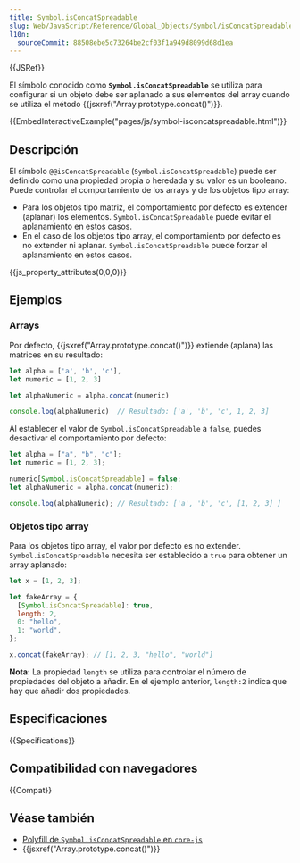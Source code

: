 ```yaml
---
title: Symbol.isConcatSpreadable
slug: Web/JavaScript/Reference/Global_Objects/Symbol/isConcatSpreadable
l10n:
  sourceCommit: 88508ebe5c73264be2cf03f1a949d8099d68d1ea
---
```


{{JSRef}}

El símbolo conocido como **`Symbol.isConcatSpreadable`** se utiliza para configurar si un objeto debe ser aplanado a sus elementos del array cuando se utiliza el método {{jsxref("Array.prototype.concat()")}}.

{{EmbedInteractiveExample("pages/js/symbol-isconcatspreadable.html")}}

## Descripción

El símbolo `@@isConcatSpreadable` (`Symbol.isConcatSpreadable`) puede ser definido como una propiedad propia o heredada y su valor es un booleano. Puede controlar el comportamiento de los arrays y de los objetos tipo array:

- Para los objetos tipo matriz, el comportamiento por defecto es extender (aplanar) los elementos. `Symbol.isConcatSpreadable` puede evitar el aplanamiento en estos casos.
- En el caso de los objetos tipo array, el comportamiento por defecto es no extender ni aplanar. `Symbol.isConcatSpreadable` puede forzar el aplanamiento en estos casos.

{{js_property_attributes(0,0,0)}}

## Ejemplos

### Arrays

Por defecto, {{jsxref("Array.prototype.concat()")}} extiende (aplana) las matrices en su resultado:

```js
let alpha = ['a', 'b', 'c'],
let numeric = [1, 2, 3]

let alphaNumeric = alpha.concat(numeric)

console.log(alphaNumeric)  // Resultado: ['a', 'b', 'c', 1, 2, 3]
```

Al establecer el valor de `Symbol.isConcatSpreadable` a `false`, puedes desactivar el comportamiento por defecto:

```js
let alpha = ["a", "b", "c"];
let numeric = [1, 2, 3];

numeric[Symbol.isConcatSpreadable] = false;
let alphaNumeric = alpha.concat(numeric);

console.log(alphaNumeric); // Resultado: ['a', 'b', 'c', [1, 2, 3] ]
```

### Objetos tipo array

Para los objetos tipo array, el valor por defecto es no extender. `Symbol.isConcatSpreadable` necesita ser establecido a `true` para obtener un array aplanado:

```js
let x = [1, 2, 3];

let fakeArray = {
  [Symbol.isConcatSpreadable]: true,
  length: 2,
  0: "hello",
  1: "world",
};

x.concat(fakeArray); // [1, 2, 3, "hello", "world"]
```

**Nota:** La propiedad `length` se utiliza para controlar el número de propiedades del objeto a añadir. En el ejemplo anterior, `length:2` indica que hay que añadir dos propiedades.

## Especificaciones

{{Specifications}}

## Compatibilidad con navegadores

{{Compat}}

## Véase también

- [Polyfill de `Symbol.isConcatSpreadable` en `core-js`](https://github.com/zloirock/core-js#ecmascript-symbol)
- {{jsxref("Array.prototype.concat()")}}
